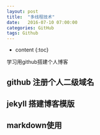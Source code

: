 ```yaml
---
layout: post
title:  "多线程技术"
date:   2016-07-10 07:00:00
categories: GitHub
tags: Github
---
```


* content
{:toc}

学习用github搭建个人博客



## github 注册个人二级域名

## jekyll 搭建博客模版

## markdown使用







